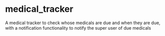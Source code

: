# medical_tracker
A medical tracker to check whose medicals are due and when they are due, with a notification functionality to notify the super user of due medicals
